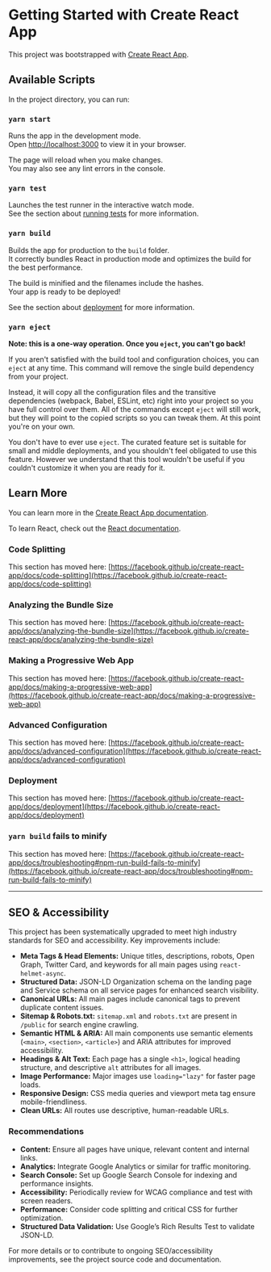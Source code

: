 # Getting Started with Create React App

This project was bootstrapped with [Create React App](https://github.com/facebook/create-react-app).

## Available Scripts

In the project directory, you can run:

### `yarn start`

Runs the app in the development mode.\
Open [http://localhost:3000](http://localhost:3000) to view it in your browser.

The page will reload when you make changes.\
You may also see any lint errors in the console.

### `yarn test`

Launches the test runner in the interactive watch mode.\
See the section about [running tests](https://facebook.github.io/create-react-app/docs/running-tests) for more information.

### `yarn build`

Builds the app for production to the `build` folder.\
It correctly bundles React in production mode and optimizes the build for the best performance.

The build is minified and the filenames include the hashes.\
Your app is ready to be deployed!

See the section about [deployment](https://facebook.github.io/create-react-app/docs/deployment) for more information.

### `yarn eject`

**Note: this is a one-way operation. Once you `eject`, you can't go back!**

If you aren't satisfied with the build tool and configuration choices, you can `eject` at any time. This command will remove the single build dependency from your project.

Instead, it will copy all the configuration files and the transitive dependencies (webpack, Babel, ESLint, etc) right into your project so you have full control over them. All of the commands except `eject` will still work, but they will point to the copied scripts so you can tweak them. At this point you're on your own.

You don't have to ever use `eject`. The curated feature set is suitable for small and middle deployments, and you shouldn't feel obligated to use this feature. However we understand that this tool wouldn't be useful if you couldn't customize it when you are ready for it.

## Learn More

You can learn more in the [Create React App documentation](https://facebook.github.io/create-react-app/docs/getting-started).

To learn React, check out the [React documentation](https://reactjs.org/).

### Code Splitting

This section has moved here: [https://facebook.github.io/create-react-app/docs/code-splitting](https://facebook.github.io/create-react-app/docs/code-splitting)

### Analyzing the Bundle Size

This section has moved here: [https://facebook.github.io/create-react-app/docs/analyzing-the-bundle-size](https://facebook.github.io/create-react-app/docs/analyzing-the-bundle-size)

### Making a Progressive Web App

This section has moved here: [https://facebook.github.io/create-react-app/docs/making-a-progressive-web-app](https://facebook.github.io/create-react-app/docs/making-a-progressive-web-app)

### Advanced Configuration

This section has moved here: [https://facebook.github.io/create-react-app/docs/advanced-configuration](https://facebook.github.io/create-react-app/docs/advanced-configuration)

### Deployment

This section has moved here: [https://facebook.github.io/create-react-app/docs/deployment](https://facebook.github.io/create-react-app/docs/deployment)

### `yarn build` fails to minify

This section has moved here: [https://facebook.github.io/create-react-app/docs/troubleshooting#npm-run-build-fails-to-minify](https://facebook.github.io/create-react-app/docs/troubleshooting#npm-run-build-fails-to-minify)

---

## SEO & Accessibility

This project has been systematically upgraded to meet high industry standards for SEO and accessibility. Key improvements include:

- **Meta Tags & Head Elements:** Unique titles, descriptions, robots, Open Graph, Twitter Card, and keywords for all main pages using `react-helmet-async`.
- **Structured Data:** JSON-LD Organization schema on the landing page and Service schema on all service pages for enhanced search visibility.
- **Canonical URLs:** All main pages include canonical tags to prevent duplicate content issues.
- **Sitemap & Robots.txt:** `sitemap.xml` and `robots.txt` are present in `/public` for search engine crawling.
- **Semantic HTML & ARIA:** All main components use semantic elements (`<main>`, `<section>`, `<article>`) and ARIA attributes for improved accessibility.
- **Headings & Alt Text:** Each page has a single `<h1>`, logical heading structure, and descriptive `alt` attributes for all images.
- **Image Performance:** Major images use `loading="lazy"` for faster page loads.
- **Responsive Design:** CSS media queries and viewport meta tag ensure mobile-friendliness.
- **Clean URLs:** All routes use descriptive, human-readable URLs.

### Recommendations
- **Content:** Ensure all pages have unique, relevant content and internal links.
- **Analytics:** Integrate Google Analytics or similar for traffic monitoring.
- **Search Console:** Set up Google Search Console for indexing and performance insights.
- **Accessibility:** Periodically review for WCAG compliance and test with screen readers.
- **Performance:** Consider code splitting and critical CSS for further optimization.
- **Structured Data Validation:** Use Google’s Rich Results Test to validate JSON-LD.

For more details or to contribute to ongoing SEO/accessibility improvements, see the project source code and documentation.
